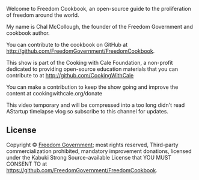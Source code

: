 Welcome to Freedom Cookbook, an open-source guide to the proliferation of freedom around the world.

My name is Chal McCollough, the founder of the Freedom Government and cookbook author.

You can contribute to the cookbook on GitHub at http://github.com/FreedomGovernment/FreedomCookbook.

This show is part of the Cooking with Cale Foundation, a non-profit dedicated to providing open-source education materials that you can contribute to at http://github.com/CookingWithCale

You can make a contribution to keep the show going and improve the content at cookingwithcale.org/donate

This video temporary and will be compressed into a too long didn't read AStartup timelapse vlog so subscribe to this channel for updates.

## License

Copyright © [Freedom Government](https://github.com/FreedomGovernment); most rights reserved, Third-party commercialization prohibited, mandatory improvement donations, licensed under the Kabuki Strong Source-available License that YOU MUST CONSENT TO at <https://github.com/FreedomGovernment/FreedomCookbook>.

